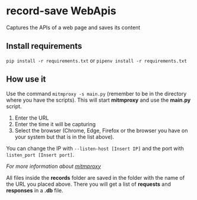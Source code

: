 # record-save WebApis
Captures the APIs of a web page and saves its content

## Install requirements
`pip install -r requirements.txt` or `pipenv install -r requirements.txt`

## How use it
Use the command `mitmproxy -s main.py` (remember to be in the directory where you have the scripts). This will start **mitmproxy** and use the **main.py** script.

1. Enter the URL
2. Enter the time it will be capturing
3. Select the browser (Chrome, Edge, Firefox or the browser you have on your system but that is in the list above).

You can change the IP with `--listen-host [Insert IP]` and the port with `listen_port [Insert port]`.

*For more information about [mitmproxy](https://docs.mitmproxy.org/stable/)*

All files inside the **records** folder are saved in the folder with the name of the URL you placed above. There you will get a list of **requests** and **responses** in a **.db** file.
